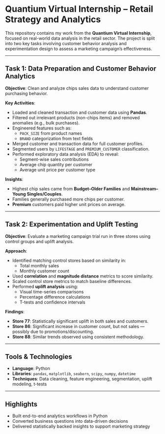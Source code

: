 # Quantium Virtual Internship – Retail Strategy and Analytics

This repository contains my work from the **Quantium Virtual Internship**, focused on real-world data analysis in the retail sector. The project is split into two key tasks involving customer behavior analysis and experimentation design to assess a marketing campaign’s effectiveness.

---

## Task 1: Data Preparation and Customer Behavior Analytics

**Objective**: Clean and analyze chips sales data to understand customer purchasing behavior.

**Key Activities**:
- Loaded and cleaned transaction and customer data using **Pandas**.
- Filtered out irrelevant products (non-chips items) and removed anomalies (e.g., bulk purchases).
- Engineered features such as:
  - `PACK_SIZE` from product names
  - `BRAND` categorization from text fields
- Merged customer and transaction data for full customer profiles.
- Segmented users by `LIFESTAGE` and `PREMIUM_CUSTOMER` classification.
- Performed exploratory data analysis (EDA) to reveal:
  - Segment-wise sales contributions
  - Average chip quantity per customer
  - Average unit price per customer type

**Insights**:
- Highest chip sales came from **Budget–Older Families** and **Mainstream–Young Singles/Couples**.
- Families generally purchased more chips per customer.
- **Premium** customers paid higher unit prices on average.

---

## Task 2: Experimentation and Uplift Testing

**Objective**: Evaluate a marketing campaign trial run in three stores using control groups and uplift analysis.

**Approach**:
- Identified matching control stores based on similarity in:
  - Total monthly sales
  - Monthly customer count
- Used **correlation** and **magnitude distance** metrics to score similarity.
- Scaled control store metrics to match baseline differences.
- Performed **uplift analysis** using:
  - Visual time-series comparisons
  - Percentage difference calculations
  - T-tests and confidence intervals

**Findings**:
- **Store 77**: Statistically significant uplift in both sales and customers.
- **Store 86**: Significant increase in customer count, but not sales — possibly due to promotions/discounting.
- **Store 88**: Similar trends observed using consistent methodology.

---

## Tools & Technologies

- **Language**: Python
- **Libraries**: `pandas`, `matplotlib`, `seaborn`, `scipy`, `numpy`, `datetime`
- **Techniques**: Data cleaning, feature engineering, segmentation, uplift modeling, t-tests

---

## Highlights

- Built end-to-end analytics workflows in Python
- Converted business questions into data-driven decisions
- Delivered statistically backed insights to support marketing strategy
